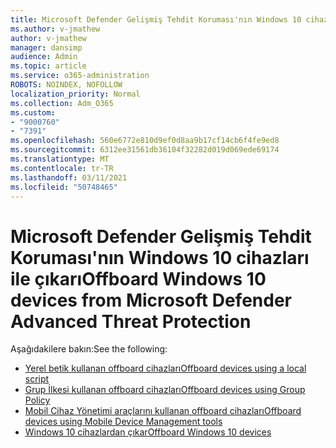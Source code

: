 ```yaml
---
title: Microsoft Defender Gelişmiş Tehdit Koruması'nın Windows 10 cihazları ile çıkarı
ms.author: v-jmathew
author: v-jmathew
manager: dansimp
audience: Admin
ms.topic: article
ms.service: o365-administration
ROBOTS: NOINDEX, NOFOLLOW
localization_priority: Normal
ms.collection: Adm_O365
ms.custom:
- "9000760"
- "7391"
ms.openlocfilehash: 560e6772e810d9ef0d8aa9b17cf14cb6f4fe9ed8
ms.sourcegitcommit: 6312ee31561db36104f32282d019d069ede69174
ms.translationtype: MT
ms.contentlocale: tr-TR
ms.lasthandoff: 03/11/2021
ms.locfileid: "50748465"
---
```

# <a name="offboard-windows-10-devices-from-microsoft-defender-advanced-threat-protection"></a><span data-ttu-id="3a7d6-102">Microsoft Defender Gelişmiş Tehdit Koruması'nın Windows 10 cihazları ile çıkarı</span><span class="sxs-lookup"><span data-stu-id="3a7d6-102">Offboard Windows 10 devices from Microsoft Defender Advanced Threat Protection</span></span>

<span data-ttu-id="3a7d6-103">Aşağıdakilere bakın:</span><span class="sxs-lookup"><span data-stu-id="3a7d6-103">See the following:</span></span>

- [<span data-ttu-id="3a7d6-104">Yerel betik kullanan offboard cihazları</span><span class="sxs-lookup"><span data-stu-id="3a7d6-104">Offboard devices using a local script</span></span>](https://go.microsoft.com/fwlink/?linkid=2143465)
- [<span data-ttu-id="3a7d6-105">Grup İlkesi kullanan offboard cihazları</span><span class="sxs-lookup"><span data-stu-id="3a7d6-105">Offboard devices using Group Policy</span></span>](https://go.microsoft.com/fwlink/?linkid=2143632)
- [<span data-ttu-id="3a7d6-106">Mobil Cihaz Yönetimi araçlarını kullanan offboard cihazları</span><span class="sxs-lookup"><span data-stu-id="3a7d6-106">Offboard devices using Mobile Device Management tools</span></span>](https://go.microsoft.com/fwlink/?linkid=2143633)
- [<span data-ttu-id="3a7d6-107">Windows 10 cihazlardan çıkar</span><span class="sxs-lookup"><span data-stu-id="3a7d6-107">Offboard Windows 10 devices</span></span>](https://go.microsoft.com/fwlink/?linkid=2143629)
